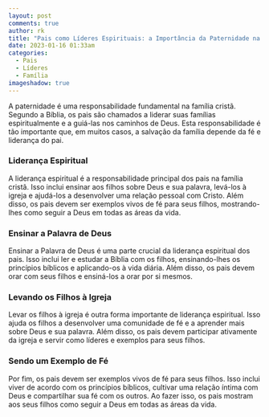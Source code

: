 ```yaml
---
layout: post
comments: true
author: rk
title: "Pais como Líderes Espirituais: a Importância da Paternidade na Família Cristã"
date: 2023-01-16 01:33am
categories:
  - Pais
  - Líderes
  - Família
imageshadow: true
---
```

A paternidade é uma responsabilidade fundamental na família cristã. Segundo a Bíblia, os pais são chamados a liderar suas famílias espiritualmente e a guiá-las nos caminhos de Deus. Esta responsabilidade é tão importante que, em muitos casos, a salvação da família depende da fé e liderança do pai.

### Liderança Espiritual

A liderança espiritual é a responsabilidade principal dos pais na família cristã. Isso inclui ensinar aos filhos sobre Deus e sua palavra, levá-los à igreja e ajudá-los a desenvolver uma relação pessoal com Cristo. Além disso, os pais devem ser exemplos vivos de fé para seus filhos, mostrando-lhes como seguir a Deus em todas as áreas da vida.

### Ensinar a Palavra de Deus

Ensinar a Palavra de Deus é uma parte crucial da liderança espiritual dos pais. Isso inclui ler e estudar a Bíblia com os filhos, ensinando-lhes os princípios bíblicos e aplicando-os à vida diária. Além disso, os pais devem orar com seus filhos e ensiná-los a orar por si mesmos.

### Levando os Filhos à Igreja

Levar os filhos à igreja é outra forma importante de liderança espiritual. Isso ajuda os filhos a desenvolver uma comunidade de fé e a aprender mais sobre Deus e sua palavra. Além disso, os pais devem participar ativamente da igreja e servir como líderes e exemplos para seus filhos.

### Sendo um Exemplo de Fé

Por fim, os pais devem ser exemplos vivos de fé para seus filhos. Isso inclui viver de acordo com os princípios bíblicos, cultivar uma relação íntima com Deus e compartilhar sua fé com os outros. Ao fazer isso, os pais mostram aos seus filhos como seguir a Deus em todas as áreas da vida.